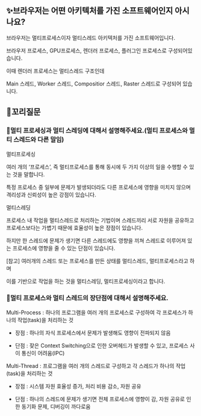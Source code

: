 ## ✨브라우저는 어떤 아키텍처를 가진 소프트웨어인지 아시나요?

브라우저는 멀티프로세스이자 멀티스레드 아키텍처를 가진 소프트웨어입니다.

브라우저 프로세스, GPU프로세스, 렌더러 프로세스, 플러그인 프로세스로 구성되어있습니다.

이때 렌더러 프로세스는 멀티스레드 구조인데

Main 스레드, Worker 스레드, Compositior 스레드, Raster 스레드로 구성되어 있습니다.

## 🔁꼬리질문

### 🤔멀티 프로세싱과 멀티 스레딩에 대해서 설명해주세요.(멀티 프로세스와 멀티 스레드와 다른 말임)

멀티프로세싱

여러 개의 ‘프로세스’, 즉 멀티프로세스를 통해 동시에 두 가지 이상의 일을 수행할 수 있는 것을 말합니다.

특정 프로세스 중 일부에 문제가 발생되더라도 다른 프로세스에 영향을 미치지 않으며 격리성과 신뢰성이 높은 강점이 있습니다.

멀티스레딩

프로세스 내 작업을 멀티스레드로 처리하는 기법이며 스레드끼리 서로 자원을 공유하고 프로세스보다는 가볍기 때문에 효율성이 높은 장점이 있습니다.

하지만 한 스레드에 문제가 생기면 다른 스레드에도 영향을 끼쳐 스레드로 이루어져 있는 프로세스에 영향을 줄 수 있는 단점이 있습니다.

[참고] 여러개의 스레드 또는 프로세스를 만든 상태를 멀티스레드, 멀티프로세스라고 하며

이를 기반으로 작업을 하는 것을 멀티스레딩, 멀티프로세싱이라고 합니다.

### 🤔멀티 프로세스와 멀티 스레드의 장단점에 대해서 설명해주세요.

Multi-Process : 하나의 프로그램을 여러 개의 프로세스로 구성하여 각 프로세스가 하나의 작업(task)을 처리하는 것

- 장점 : 하나의 자식 프로세스에서 문제가 발생해도 영향이 전파되지 않음

- 단점 : 잦은 Context Switching으로 인한 오버헤드가 발생할 수 있고, 프로세스 사이 통신이 어려움(IPC)

Multi-Thread : 프로그램을 여러 개의 스레드로 구성하고 각 스레드가 하나의 작업(task)을 처리하는 것

- 장점 : 시스템 자원 효율성 증가, 처리 비용 감소, 자원 공유

- 단점 : 하나의 스레드에 문제가 생기면 전체 프로세스에 영향이 감, 자원 공유로 인한 동기화 문제, 디버깅이 까다로움

